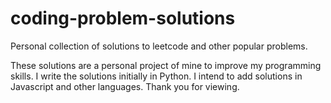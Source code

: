 # coding-problem-solutions
Personal collection of solutions to leetcode and other popular problems.

These solutions are a personal project of mine to improve my programming skills.
I write the solutions initially in Python.
I intend to add solutions in Javascript and other languages.
Thank you for viewing.
